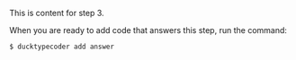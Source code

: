 
This is content for step 3.

When you are ready to add code that answers this step, run the command:

```
$ ducktypecoder add answer
```
